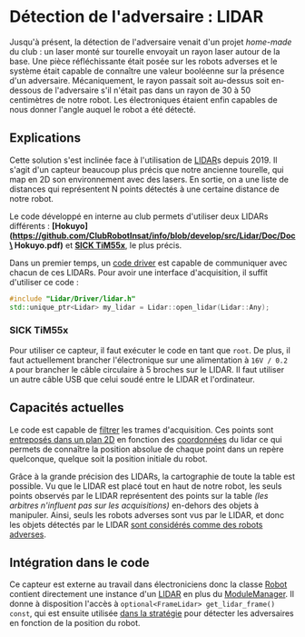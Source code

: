 # Détection de l'adversaire : LIDAR

Jusqu'à présent, la détection de l'adversaire venait d'un projet *home-made* du club : un laser monté sur tourelle envoyait un rayon laser autour de la base. Une pièce réfléchissante était posée sur les robots adverses et le système était capable de connaître une valeur booléenne sur la présence d'un adversaire. Mécaniquement, le rayon passait soit au-dessus soit en-dessous de l'adversaire s'il n'était pas dans un rayon de 30 à 50 centimètres de notre robot. Les électroniques étaient enfin capables de nous donner l'angle auquel le robot a été détecté.

## Explications

Cette solution s'est inclinée face à l'utilisation de [LIDAR]()s depuis 2019. Il s'agit d'un capteur beaucoup plus précis que notre ancienne tourelle, qui map en 2D son environnement avec des lasers. En sortie, on a une liste de distances qui représentent N points détectés à une certaine distance de notre robot.

Le code développé en interne au club permets d'utiliser deux LIDARs différents : **[Hokuyo](https://github.com/ClubRobotInsat/info/blob/develop/src/Lidar/Doc/Doc\ Hokuyo.pdf)** et **[SICK TiM55x](https://github.com/ClubRobotInsat/info/blob/develop/src/Lidar/Doc/doc_SICK.pdf)**, le plus précis.

Dans un premier temps, un [code driver](https://github.com/ClubRobotInsat/info/blob/develop/src/Lidar/Driver) est capable de communiquer avec chacun de ces LIDARs. Pour avoir une interface d'acquisition, il suffit d'utiliser ce code :

```cpp
#include "Lidar/Driver/lidar.h"
std::unique_ptr<Lidar> my_lidar = Lidar::open_lidar(Lidar::Any);
```

### SICK TiM55x

Pour utiliser ce capteur, il faut exécuter le code en tant que `root`. De plus, il faut actuellement brancher l'électronique sur une alimentation à `16V / 0.2 A` pour brancher le câble circulaire à 5 broches sur le LIDAR. Il faut utiliser un autre câble USB que celui soudé entre le LIDAR et l'ordinateur.

## Capacités actuelles

Le code est capable de [filtrer](https://github.com/ClubRobotInsat/info/blob/develop/src/Lidar/filtre.h) les trames d'acquisition. Ces points sont [entreposés dans un plan 2D](https://github.com/ClubRobotInsat/info/blob/develop/src/Lidar/lidarsToGrid.h) en fonction des [coordonnées](https://github.com/ClubRobotInsat/info/blob/develop/src/commun/MathToolbox/Repere.h) du lidar ce qui permets de connaître la position absolue de chaque point dans un repère quelconque, quelque soit la position initiale du robot.

Grâce à la grande précision des LIDARs, la cartographie de toute la table est possible. Vu que le LIDAR est placé tout en haut de notre robot, les seuls points observés par le LIDAR représentent des points sur la table *(les arbitres n'influent pas sur les acquisitions)* en-dehors des objets à manipuler. Ainsi, seuls les robots adverses sont vus par le LIDAR, et donc les objets détectés par le LIDAR [sont considérés comme des robots adverses](https://github.com/ClubRobotInsat/info/blob/develop/src/Lidar/FindRobots.h).

## Intégration dans le code

Ce capteur est externe au travail dans électroniciens donc la classe [Robot](https://github.com/ClubRobotInsat/info/blob/develop/src/robot/Robot.h) contient directement une instance d'un [LIDAR](https://github.com/ClubRobotInsat/info/blob/develop/src/Lidar/lidar.h) en plus du [ModuleManager](https://github.com/ClubRobotInsat/info/blob/develop/src/robot/Modules/ModuleManager.h). Il donne à disposition l'accès à `optional<FrameLidar> get_lidar_frame() const`, qui est ensuite utilisée [dans la stratégie](https://github.com/ClubRobotInsat/info/blob/develop/src/robot/Strategy/AbstractStrategy.h) pour détecter les adversaires en fonction de la position du robot.
